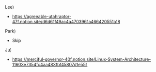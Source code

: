 Lee)
- https://agreeable-utahraptor-47f.notion.site/d6d61f49ac4a4703961a466420551a18

Park)
- Skip

Ju)
- https://merciful-governor-40f.notion.site/Linux-System-Architecture-11603e7354fc4aa483fbf45807d1e551
